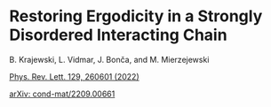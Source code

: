 # Restoring Ergodicity in a Strongly Disordered Interacting Chain

B. Krajewski, L. Vidmar, J. Bon&ccaron;a, and M. Mierzejewski

[Phys. Rev. Lett. 129, 260601 (2022)](https://journals.aps.org/prl/abstract/10.1103/PhysRevLett.129.260601)

[arXiv: cond-mat/2209.00661](https://arxiv.org/abs/2209.00661)

